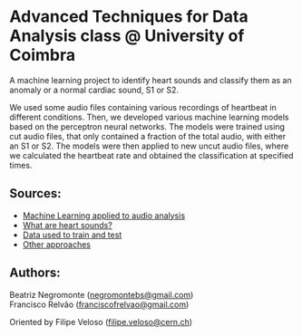 # Advanced Techniques for Data Analysis class @ University of Coimbra

A machine learning project to identify heart sounds and classify them as an anomaly or a normal cardiac sound, S1 or S2.

We used some audio files containing various recordings of heartbeat in different conditions. Then, we developed various machine learning models based on the perceptron neural networks. The models were trained using cut audio files, that only contained a fraction of the total audio, with either an S1 or S2. The models were then applied to new uncut audio files, where we calculated the heartbeat rate and obtained the classification at specified times. 

## Sources: 
- [Machine Learning applied to audio analysis](https://towardsdatascience.com/how-to-apply-machine-learning-and-deep-learning-methods-to-audio-analysis-615e286fcbbc)
- [What are heart sounds?](https://en.wikipedia.org/wiki/Heart_sounds)
- [Data used to train and test](https://www.peterjbentley.com/heartchallenge/)
- [Other approaches](https://www.kaggle.com/kinguistics/heartbeat-sounds)


## Authors: 
Beatriz Negromonte (negromontebs@gmail.com)   
Francisco Relvão (franciscofrelvao@gmail.com)

Oriented by Filipe Veloso (filipe.veloso@cern.ch)
